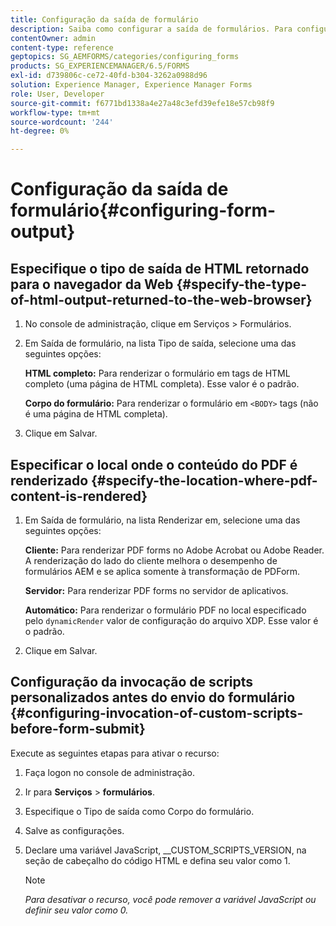 ```yaml
---
title: Configuração da saída de formulário
description: Saiba como configurar a saída de formulários. Para configurar a saída do formulário e habilitar o recurso, use os scripts personalizados antes de enviar o formulário.
contentOwner: admin
content-type: reference
geptopics: SG_AEMFORMS/categories/configuring_forms
products: SG_EXPERIENCEMANAGER/6.5/FORMS
exl-id: d739806c-ce72-40fd-b304-3262a0988d96
solution: Experience Manager, Experience Manager Forms
role: User, Developer
source-git-commit: f6771bd1338a4e27a48c3efd39efe18e57cb98f9
workflow-type: tm+mt
source-wordcount: '244'
ht-degree: 0%

---
```


# Configuração da saída de formulário{#configuring-form-output}

## Especifique o tipo de saída de HTML retornado para o navegador da Web {#specify-the-type-of-html-output-returned-to-the-web-browser}

1. No console de administração, clique em Serviços > Formulários.
1. Em Saída de formulário, na lista Tipo de saída, selecione uma das seguintes opções:

   **HTML completo:** Para renderizar o formulário em tags de HTML completo (uma página de HTML completa). Esse valor é o padrão.

   **Corpo do formulário:** Para renderizar o formulário em `<BODY>` tags (não é uma página de HTML completa).

1. Clique em Salvar.

## Especificar o local onde o conteúdo do PDF é renderizado {#specify-the-location-where-pdf-content-is-rendered}

1. Em Saída de formulário, na lista Renderizar em, selecione uma das seguintes opções:

   **Cliente:** Para renderizar PDF forms no Adobe Acrobat ou Adobe Reader. A renderização do lado do cliente melhora o desempenho de formulários AEM e se aplica somente à transformação de PDForm.

   **Servidor:** Para renderizar PDF forms no servidor de aplicativos.

   **Automático:** Para renderizar o formulário PDF no local especificado pelo `dynamicRender` valor de configuração do arquivo XDP. Esse valor é o padrão.

1. Clique em Salvar.

## Configuração da invocação de scripts personalizados antes do envio do formulário {#configuring-invocation-of-custom-scripts-before-form-submit}

Execute as seguintes etapas para ativar o recurso:

1. Faça logon no console de administração.
1. Ir para **Serviços** > **formulários**.
1. Especifique o Tipo de saída como Corpo do formulário.
1. Salve as configurações.
1. Declare uma variável JavaScript, __CUSTOM_SCRIPTS_VERSION, na seção de cabeçalho do código HTML e defina seu valor como 1.

   >[!NOTE]
   >
   >*Para desativar o recurso, você pode remover a variável JavaScript ou definir seu valor como 0.*
